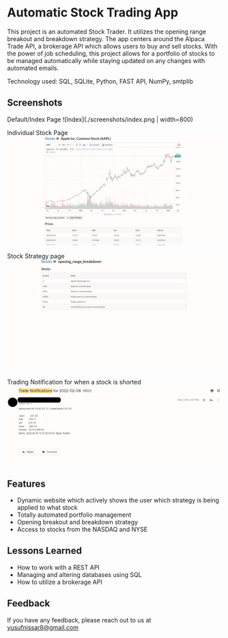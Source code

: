 # Automatic Stock Trading App

This project is an automated Stock Trader.
It utilizes the opening range breakout and breakdown strategy.
The app centers around the Alpaca Trade API, a brokerage API which allows users to buy and sell stocks.
With the power of job scheduling, this project allows for a portfolio of stocks to be managed automatically while staying updated on any changes with automated emails.

Technology used: SQL, SQLite, Python, FAST API, NumPy, smtplib

## Screenshots

Default/Index Page
![Index](./screenshots/index.png | width=800)

Individual Stock Page
![Index](./screenshots/stockPage.png)

Stock Strategy page
![Index](./screenshots/strategyPage.png)

Trading Notification for when a stock is shorted
![Index](./screenshots/tradeNotification.png)

## Features

- Dynamic website which actively shows the user which strategy is being applied to what stock
- Totally automated portfolio management
- Opening breakout and breakdown strategy
- Access to stocks from the NASDAQ and NYSE

## Lessons Learned

- How to work with a REST API
- Managing and altering databases using SQL
- How to utilize a brokerage API

## Feedback

If you have any feedback, please reach out to us at yusufnissar8@gmail.com
